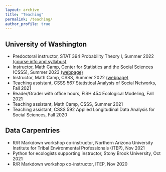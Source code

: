 ```yaml
---
layout: archive
title: "Teaching"
permalink: /teaching/
author_profile: true
---
```


## University of Washington

- Predoctoral instructor, STAT 394 Probability Theory I, Summer 2022 [(course info and syllabus)](https://stat.uw.edu/academics/course-catalog/stat-394)
- Instructor, Math Camp, Center for Statistics and the Social Sciences (CSSS), Summer 2023 [(webpage)](https://jpierkunke.github.io/CSSS-Math-Camp-2023/)
- Instructor, Math Camp, CSSS, Summer 2022 [(webpage)](https://jpierkunke.github.io/CSSS-Math-Camp-2022/)
- Teaching assistant, CSSS 567 Statistical Analysis of Social Networks, Fall 2021
- Reader/Grader with office hours, FISH 454 Ecological Modeling, Fall 2021
- Teaching assistant, Math Camp, CSSS, Summer 2021
- Teaching assistant, CSSS 592 Applied Longitudinal Data Analysis for Social Sciences, Fall 2020

## Data Carpentries

- R/R Markdown workshop co-instructor, Northern Arizona University Institute for Tribal Environmental Professionals (ITEP), Nov 2021
- Python for ecologists supporting instructor, Stony Brook University, Oct 2021
- R/R Markdown workshop co-instructor, ITEP, Nov 2020
<!--- [(webpage)](https://marwahaha.github.io/2020-11-04-ITEP-online/) --->
